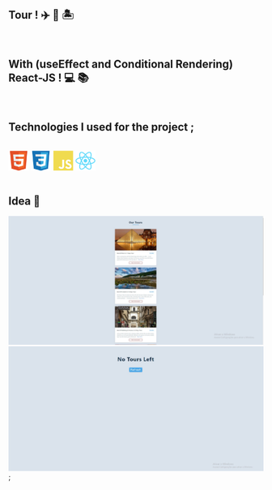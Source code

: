 ## Tour !  ✈️ 🌄 🏝️
<br>

## With (useEffect and Conditional Rendering) React-JS ! 💻 📚
<br>

## Technologies I used for the project ;  
<div style="display: inline_block"><br>
    <img  align="center" src="https://raw.githubusercontent.com/devicons/devicon/master/icons/html5/html5-original.svg" heigth="30" width="40"alt="HTML5">
    <img  align="center" src="https://raw.githubusercontent.com/devicons/devicon/master/icons/css3/css3-original.svg" heigth="30" width="40"alt="CSS3">
    <img  align="center" src="https://raw.githubusercontent.com/devicons/devicon/master/icons/javascript/javascript-plain.svg" heigth="30" width="40"alt="React">
    <img  align="center" src="https://raw.githubusercontent.com/devicons/devicon/master/icons/react/react-original.svg" heigth="30" width="40"alt="React">
</div>

<br>

## Idea 🥰

![](./src/idea.jpg)
![](./src/idea02.jpg);